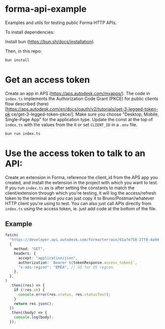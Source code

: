 # forma-api-example

Examples and utils for testing public Forma HTTP APIs.

To install dependencies:

Install bun (<https://bun.sh/docs/installation>).

Then, in this repo:

```bash
bun install
```

# Get an access token

Create an app in APS (<https://aps.autodesk.com/myapps/>). The code in `index.ts`
implements the Authorization Code Grant (PKCE) for public clients flow described
(here)[https://aps.autodesk.com/en/docs/oauth/v2/tutorials/get-3-legged-token-pk
ce/get-3-legged-token-pkce/]. Make sure you choose "Desktop, Mobile, Single-Page
App" for the application type. Update the const at the top of `index.ts` with
the values from the it or set `CLIENT_ID` in a `.env` file.

```bash
bun run index.ts
```

# Use the access token to talk to an API:

Create an extension in Forma, reference the client_id from the APS app you
created, and install the extension in the project with which you want to
test. If you run `index.ts` as is after setting the constants to match the
client/extension through which you're testing, it will log the access/refresh
token to the terminal and you can just copy it to Bruno/Postman/whatever
HTTP client you're using to test. You can also just call APIs directly from
`index.ts` using the access token, ie. just add code at the bottom of the file.

## Example

```ts
fetch(
  "https://developer.api.autodesk.com/forma/terrain/61a7e758-27f8-4a94-bdfa-ad308e5428b8/revisions/1706175717609?authcontext=pro_0fovoakrca",
  {
    method: "GET",
    headers: {
      accept: "application/json",
      authorization: `Bearer ${tokenResponse.access_token}`,
      "x-ads-region": "EMEA", // US for US region.
    },
  },
)
  .then((res) => {
    if (!res.ok) {
      console.error(res.status, res.statusText);
    }
    return res.json();
  })
  .then((body) => {
    console.log(body);
  });
```
